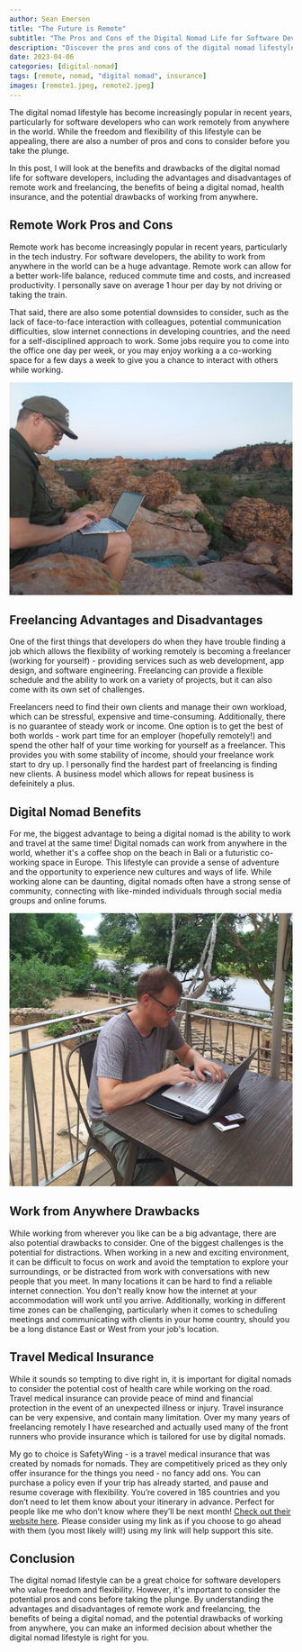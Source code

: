 ```yaml
---
author: Sean Emerson
title: "The Future is Remote"
subtitle: "The Pros and Cons of the Digital Nomad Life for Software Developers"
description: "Discover the pros and cons of the digital nomad lifestyle for software developers, including the benefits of remote work, freelancing advantages and disadvantages, and digital nomad benefits. Learn about the drawbacks of working from anywhere and the potential for distraction in this comprehensive guide."
date: 2023-04-06
categories: [digital-nomad]
tags: [remote, nomad, "digital nomad", insurance]
images: [remote1.jpeg, remote2.jpeg]
---
```

The digital nomad lifestyle has become increasingly popular in recent years, particularly for software developers who can work remotely from anywhere in the world. While the freedom and flexibility of this lifestyle can be appealing, there are also a number of pros and cons to consider before you take the plunge.

In this post, I will look at the benefits and drawbacks of the digital nomad life for software developers, including the advantages and disadvantages of remote work and freelancing, the benefits of being a digital nomad, health insurance, and the potential drawbacks of working from anywhere.

## Remote Work Pros and Cons

Remote work has become increasingly popular in recent years, particularly in the tech industry. For software developers, the ability to work from anywhere in the world can be a huge advantage. Remote work can allow for a better work-life balance, reduced commute time and costs, and increased productivity. I personally save on average 1 hour per day by not driving or taking the train. 

That said, there are also some potential downsides to consider, such as the lack of face-to-face interaction with colleagues, potential communication difficulties, slow internet connections in developing countries, and the need for a self-disciplined approach to work. Some jobs require you to come into the office one day per week, or you may enjoy working a a co-working space for a few days a week to give you a chance to interact with others while working.

![Image of Working remotely in northern South Africa](remote1.jpeg "Working remotely in northern South Africa")

## Freelancing Advantages and Disadvantages

One of the first things that developers do when they have trouble finding a job which allows the flexibility of working remotely is becoming a freelancer (working for yourself) - providing services such as web development, app design, and software engineering. Freelancing can provide a flexible schedule and the ability to work on a variety of projects, but it can also come with its own set of challenges. 

Freelancers need to find their own clients and manage their own workload, which can be stressful, expensive and time-consuming. Additionally, there is no guarantee of steady work or income. One option is to get the best of both worlds - work part time for an employer (hopefully remotely!) and spend the other half of your time working for yourself as a freelancer. This provides you with some stability of income, should your freelance work start to dry up. I personally find the hardest part of freelancing is finding new clients. A business model which allows for repeat business is defeinitely a plus.

## Digital Nomad Benefits

For me, the biggest advantage to being a digital nomad is the ability to work and travel at the same time! Digital nomads can work from anywhere in the world, whether it's a coffee shop on the beach in Bali or a futuristic co-working space in Europe. This lifestyle can provide a sense of adventure and the opportunity to experience new cultures and ways of life. While working alone can be daunting, digital nomads often have a strong sense of community, connecting with like-minded individuals through social media groups and online forums.

![Image of Working remotely in Kruger National Park](remote2.jpeg "Working remotely in Kruger National Park")

## Work from Anywhere Drawbacks

While working from wherever you like can be a big advantage, there are also potential drawbacks to consider. One of the biggest challenges is the potential for distractions. When working in a new and exciting environment, it can be difficult to focus on work and avoid the temptation to explore your surroundings, or be distracted from work with conversations with new people that you meet. In many locations it can be hard to find a reliable internet connection. You don't really know how the internet at your accommodation will work until you arrive. Additionally, working in different time zones can be challenging, particularly when it comes to scheduling meetings and communicating with clients in your home country, should you be a long distance East or West from your job's location.

## Travel Medical Insurance

While it sounds so tempting to dive right in, it is important for digital nomads to consider the potential cost of health care while working on the road. Travel medical insurance can provide peace of mind and financial protection in the event of an unexpected illness or injury. Travel insurance can be very expensive, and contain many limitation. Over my many years of freelancing remotely I have researched and actually used many of the front runners who provide insurance which is tailored for use by digital nomads.

My go to choice is SafetyWing - is a travel medical insurance that was created by nomads for nomads. They are competitively priced as they only offer insurance for the things you need - no fancy add ons. You can purchase a policy even if your trip has already started, and pause and resume coverage with flexibility. You’re covered in 185 countries and you don’t need to let them know about your itinerary in advance. Perfect for people like me who don’t know where they’ll be next month! [Check out their website here](https://safetywing.com/?referenceID=24741702&utm_source=24741702&utm_medium=Ambassador). Please consider using my link as if you choose to go ahead with them (you most likely will!) using my link will help support this site.

## Conclusion

The digital nomad lifestyle can be a great choice for software developers who value freedom and flexibility. However, it's important to consider the potential pros and cons before taking the plunge. By understanding the advantages and disadvantages of remote work and freelancing, the benefits of being a digital nomad, and the potential drawbacks of working from anywhere, you can make an informed decision about whether the digital nomad lifestyle is right for you.
